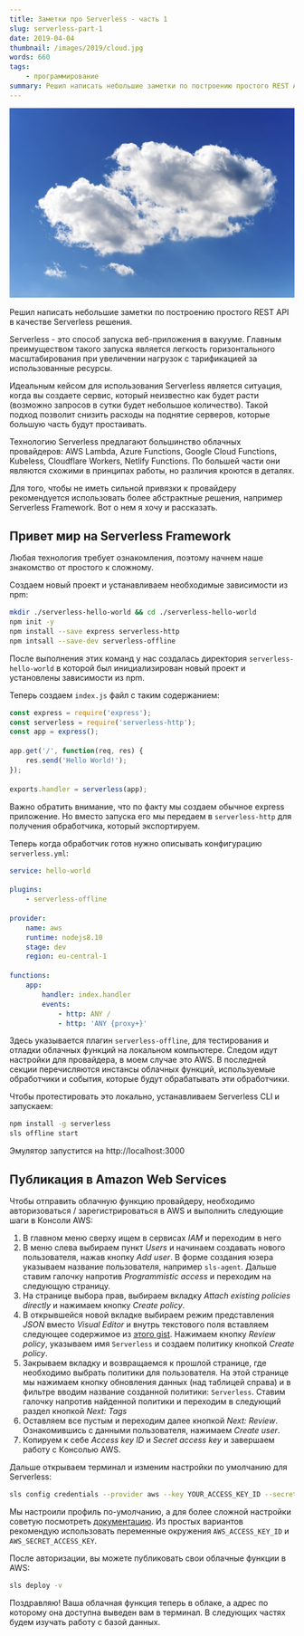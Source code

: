 ```yaml
---
title: Заметки про Serverless - часть 1
slug: serverless-part-1
date: 2019-04-04
thumbnail: /images/2019/cloud.jpg
words: 660
tags:
    - программирование
summary: Решил написать небольшие заметки по построению простого REST API в качестве Serverless решения. Serverless - это способ запуска веб-приложения в вакууме. Главным преимуществом такого запуска является легкость горизонтального масштабирования при увеличении нагрузок с тарификацией за использованные ресурсы.
---
```


![](/images/2019/cloud.jpg)

Решил написать небольшие заметки по построению простого REST API в качестве Serverless решения.

Serverless - это способ запуска веб-приложения в вакууме. Главным преимуществом такого запуска
является легкость горизонтального масштабирования при увеличении нагрузок с тарификацией за
использованные ресурсы.

Идеальным кейсом для использования Serverless является ситуация, когда вы создаете сервис, который
неизвестно как будет расти (возможно запросов в сутки будет небольшое количество). Такой подход
позволит снизить расходы на поднятие серверов, которые большую часть будут простаивать.

Технологию Serverless предлагают большинство облачных провайдеров: AWS Lambda, Azure Functions,
Google Cloud Functions, Kubeless, Cloudflare Workers, Netlify Functions. По большей части они
являются схожими в принципах работы, но различия кроются в деталях.

Для того, чтобы не иметь сильной привязки к провайдеру рекомендуется использовать более абстрактные
решения, например Serverless Framework. Вот о нем я хочу и рассказать.

## Привет мир на Serverless Framework

Любая технология требует ознакомления, поэтому начнем наше знакомство от простого к сложному.

Создаем новый проект и устанавливаем необходимые зависимости из npm:

```sh
mkdir ./serverless-hello-world && cd ./serverless-hello-world
npm init -y
npm install --save express serverless-http
npm intsall --save-dev serverless-offline
```

После выполнения этих команд у нас создалась директория `serverless-hello-world` в которой был
инициализирован новый проект и установлены зависимости из npm.

Теперь создаем `index.js` файл с таким содержанием:

```js
const express = require('express');
const serverless = require('serverless-http');
const app = express();

app.get('/', function(req, res) {
    res.send('Hello World!');
});

exports.handler = serverless(app);
```

Важно обратить внимание, что по факту мы создаем обычное express приложение. Но вместо запуска его
мы передаем в `serverless-http` для получения обработчика, который экспортируем.

Теперь когда обработчик готов нужно описывать конфигурацию `serverless.yml`:

```yml
service: hello-world

plugins:
    - serverless-offline

provider:
    name: aws
    runtime: nodejs8.10
    stage: dev
    region: eu-central-1

functions:
    app:
        handler: index.handler
        events:
            - http: ANY /
            - http: 'ANY {proxy+}'
```

Здесь указывается плагин `serverless-offline`, для тестирования и отладки облачных функций на
локальном компьютере. Следом идут настройки для провайдера, в моем случае это AWS. В последней
секции перечисляются инстансы облачных функций, используемые обработчики и события, которые будут
обрабатывать эти обработчики.

Чтобы протестировать это локально, устанавливаем Serverless CLI и запускаем:

```sh
npm install -g serverless
sls offline start
```

Эмулятор запустится на http://localhost:3000

## Публикация в Amazon Web Services

Чтобы отправить облачную функцию провайдеру, необходимо авторизоваться / зарегистрироваться в AWS и
выполнить следующие шаги в Консоли AWS:

1. В главном меню сверху ищем в сервисах _IAM_ и переходим в него
1. В меню слева выбираем пункт _Users_ и начинаем создавать нового пользователя, нажав кнопку _Add
   user_. В форме создания юзера указываем название пользователя, например `sls-agent`. Дальше
   ставим галочку напротив _Programmistic access_ и переходим на следующую страницу.
1. На странице выбора прав, выбираем вкладку _Attach existing policies directly_ и нажимаем кнопку
   _Create policy_.
1. В открывшейся новой вкладке выбираем режим представления _JSON_ вместо _Visual Editor_ и внутрь
   текстового поля вставляем следующее содержимое из
   [этого gist](https://gist.github.com/ServerlessBot/7618156b8671840a539f405dea2704c8). Нажимаем
   кнопку _Review policy_, указываем имя `Serverless` и создаем политику кнопкой _Create policy_.
1. Закрываем вкладку и возвращаемся к прошлой странице, где необходимо выбрать политики для
   пользователя. На этой странице мы нажимаем кнопку обновления данных (над таблицей справа) и в
   фильтре вводим название созданной политики: `Serverless`. Ставим галочку напротив найденной
   политики и переходим в следующий раздел кнопкой _Next: Tags_
1. Оставляем все пустым и переходим далее кнопкой _Next: Review_. Ознакомившись с данными
   пользователя, нажимаем _Create user_.
1. Копируем к себе _Access key ID_ и _Secret access key_ и завершаем работу с Консолью AWS.

Дальше открываем терминал и изменим настройки по умолчанию для Serverless:

```sh
sls config credentials --provider aws --key YOUR_ACCESS_KEY_ID --secret YOUR_SECRET_ACCESS_KEY
```

Мы настроили профиль по-умолчанию, а для более сложной настройки советую посмотреть
[документацию](https://serverless.com/framework/docs/providers/aws/guide/credentials/). Из простых
вариантов рекомендую использовать переменные окружения `AWS_ACCESS_KEY_ID` и
`AWS_SECRET_ACCESS_KEY`.

После авторизации, вы можете публиковать свои облачные функции в AWS:

```sh
sls deploy -v
```

Поздравляю! Ваша облачная функция теперь в облаке, а адрес по которому она доступна выведен вам в
терминал. В следующих частях будем изучать работу с базой данных.
